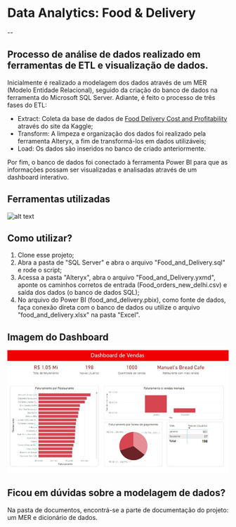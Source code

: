 # Data Analytics: Food & Delivery
--
## Processo de análise de dados realizado em ferramentas de ETL e visualização de dados.
Inicialmente é realizado a modelagem dos dados através de um MER (Modelo Entidade Relacional), seguido da criação do banco de dados na ferramenta do Microsoft SQL Server. Adiante, é feito o processo de três fases do ETL:

  * Extract: Coleta da base de dados de <a href="https://www.kaggle.com/datasets/romanniki/food-delivery-cost-and-profitability" target="_blank">Food Delivery Cost and Profitability</a> através do site da Kaggle;
  * Transform: A limpeza e organização dos dados foi realizado pela ferramenta Alteryx, a fim de transformá-los em dados utilizáveis;
  * Load: Os dados são inseridos no banco de criado anteriormente.

Por fim, o banco de dados foi conectado à ferramenta Power BI para que as informações possam ser visualizadas e analisadas através de um dashboard interativo.

## Ferramentas utilizadas
![alt text](https://community.alteryx.com/t5/image/serverpage/image-id/259688iF6C1C4BD0BC11851?v=v2)

## Como utilizar?
1. Clone esse projeto;
2. Abra a pasta de "SQL Server" e abra o arquivo "Food_and_Delivery.sql" e rode o script;
3. Acessa a pasta "Alteryx", abra o arquivo "Food_and_Delivery.yxmd", aponte os caminhos corretos de entrada (Food_orders_new_delhi.csv) e saída dos dados (o banco de dados SQL);
4. No arquivo do Power BI (food_and_delivery.pbix), como fonte de dados, faça conexão direta com o banco de dados ou utilize o arquivo "food_and_delivery.xlsx" na pasta "Excel".

## Imagem do Dashboard
![alt text](Dashboard.jpg)

## Ficou em dúvidas sobre a modelagem de dados?
Na pasta de documentos, encontrá-se a parte de documentação do projeto: um MER e dicionário de dados.






